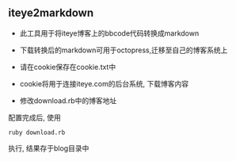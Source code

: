 ## iteye2markdown

* 此工具用于将iteye博客上的bbcode代码转换成markdown
* 下载转换后的markdown可用于octopress,迁移至自己的博客系统上

* 请在cookie保存在cookie.txt中
* cookie将用于连接iteye.com的后台系统, 下载博客内容
* 修改download.rb中的博客地址

配置完成后, 使用
```
ruby download.rb
```
执行, 结果存于blog目录中




